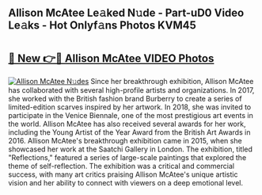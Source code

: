 ## Allison McAtee Le𝚊ked N𝚞de - Part-uD0 Video Le𝚊ks - Hot Onlyf𝚊ns Photos KVM45

# <h2><a href="http://ac21161.deff.icu/?id=Allison+McAtee">🔗 New 👉🔴 Allison McAtee VIDEO Photos</a></h2>

[![Allison McAtee N𝚞des](https://i.imgur.com/rIISA9y.gif)](http://ac21161.deff.icu/?id=Allison+McAtee)
Since her breakthrough exhibition, Allison McAtee has collaborated with several high-profile artists and organizations. In 2017, she worked with the British fashion brand Burberry to create a series of limited-edition scarves inspired by her artwork. In 2018, she was invited to participate in the Venice Biennale, one of the most prestigious art events in the world. Allison McAtee has also received several awards for her work, including the Young Artist of the Year Award from the British Art Awards in 2016. Allison McAtee's breakthrough exhibition came in 2015, when she showcased her work at the Saatchi Gallery in London. The exhibition, titled "Reflections," featured a series of large-scale paintings that explored the theme of self-reflection. The exhibition was a critical and commercial success, with many art critics praising Allison McAtee's unique artistic vision and her ability to connect with viewers on a deep emotional level.
